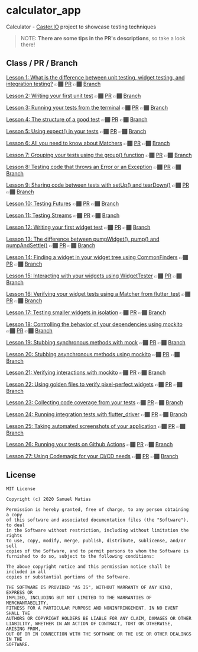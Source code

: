 # calculator_app

Calculator - [Caster.IO](https://caster.io) project to showcase testing techniques

> NOTE: **There are some tips in the PR's descriptions**, so take a look there!
## Class / PR / Branch

[Lesson 1: What is the difference between unit testing, widget testing, and integration testing?](https://caster.io/lessons/lesson-1-what-is-the-difference-between-unit-testing-widget-testing-and-integration-testing) 👉🏾 [PR](https://github.com/samuelematias/calculator_app/pull/1) 👉🏾 [Branch](https://github.com/samuelematias/calculator_app/tree/lesson1)

[Lesson 2: Writing your first unit test](https://caster.io/lessons/lesson-2-writing-your-first-unit-test) 👉🏾 [PR](https://github.com/samuelematias/calculator_app/pull/2) 👉🏾 [Branch](https://github.com/samuelematias/calculator_app/tree/lesson2)

[Lesson 3: Running your tests from the terminal](https://caster.io/lessons/lesson-3-running-your-tests-from-the-terminal) 👉🏾 [PR](https://github.com/samuelematias/calculator_app/pull/3) 👉🏾 [Branch](https://github.com/samuelematias/calculator_app/tree/lesson3)

[Lesson 4: The structure of a good test](https://caster.io/lessons/lesson-4-the-structure-of-a-good-test) 👉🏾 [PR](https://github.com/samuelematias/calculator_app/pull/4) 👉🏾 [Branch](https://github.com/samuelematias/calculator_app/tree/lesson4)

[Lesson 5: Using expect() in your tests](https://caster.io/lessons/lesson-5-using-expect-in-your-tests) 👉🏾 [PR](https://github.com/samuelematias/calculator_app/pull/5) 👉🏾 [Branch](https://github.com/samuelematias/calculator_app/tree/lesson5)

[Lesson 6: All you need to know about Matchers](https://caster.io/lessons/lesson-6-all-you-need-to-know-about-matchers) 👉🏾 [PR](https://github.com/samuelematias/calculator_app/pull/6) 👉🏾 [Branch](https://github.com/samuelematias/calculator_app/tree/lesson6)

[Lesson 7: Grouping your tests using the group() function](https://caster.io/lessons/lesson-7-grouping-your-tests-using-the-group-function) 👉🏾 [PR](https://github.com/samuelematias/calculator_app/pull/7) 👉🏾 [Branch](https://github.com/samuelematias/calculator_app/tree/lesson7)

[Lesson 8: Testing code that throws an Error or an Exception](https://caster.io/lessons/lesson-8-testing-code-that-throws-an-error-or-an-exception) 👉🏾 [PR](https://github.com/samuelematias/calculator_app/pull/8) 👉🏾 [Branch](https://github.com/samuelematias/calculator_app/tree/lesson8)

[Lesson 9: Sharing code between tests with setUp() and tearDown()](https://caster.io/lessons/lesson-9-sharing-code-between-tests-with-setup-and-teardown) 👉🏾 [PR](https://github.com/samuelematias/calculator_app/pull/9) 👉🏾 [Branch](https://github.com/samuelematias/calculator_app/tree/lesson9)

[Lesson 10: Testing Futures](https://caster.io/lessons/lesson-10-testing-futures) 👉🏾 [PR](https://github.com/samuelematias/calculator_app/pull/10) 👉🏾 [Branch](https://github.com/samuelematias/calculator_app/tree/lesson10)

[Lesson 11: Testing Streams](https://caster.io/lessons/lesson-11-testing-streams) 👉🏾 [PR](https://github.com/samuelematias/calculator_app/pull/11) 👉🏾 [Branch](https://github.com/samuelematias/calculator_app/tree/lesson11)

[Lesson 12: Writing your first widget test](https://caster.io/lessons/lesson-12-writing-your-first-widget-test) 👉🏾 [PR](https://github.com/samuelematias/calculator_app/pull/12) 👉🏾 [Branch](https://github.com/samuelematias/calculator_app/tree/lesson12)

[Lesson 13: The difference between pumpWidget(), pump() and pumpAndSettle()](https://caster.io/lessons/lesson-13-the-difference-between-pumpwidget-pump-and-pumpandsettle) 👉🏾 [PR](https://github.com/samuelematias/calculator_app/pull/13) 👉🏾 [Branch](https://github.com/samuelematias/calculator_app/tree/lesson13)

[Lesson 14: Finding a widget in your widget tree using CommonFinders](https://caster.io/lessons/lesson-14-finding-a-widget-in-your-widget-tree-using-commonfinders) 👉🏾 [PR](https://github.com/samuelematias/calculator_app/pull/14) 👉🏾 [Branch](https://github.com/samuelematias/calculator_app/tree/lesson14)

[Lesson 15: Interacting with your widgets using WidgetTester](https://caster.io/lessons/lesson-15-interacting-with-your-widgets-using-widgettester) 👉🏾 [PR](https://github.com/samuelematias/calculator_app/pull/15) 👉🏾 [Branch](https://github.com/samuelematias/calculator_app/tree/lesson15)

[Lesson 16: Verifying your widget tests using a Matcher from flutter_test](https://caster.io/lessons/lesson-16-verifying-your-widget-tests-using-a-matcher-from-flutter_test) 👉🏾 [PR](https://github.com/samuelematias/calculator_app/pull/16) 👉🏾 [Branch](https://github.com/samuelematias/calculator_app/tree/lesson16)

[Lesson 17: Testing smaller widgets in isolation](https://caster.io/lessons/-lesson-17-testing-smaller-widgets-in-isolation) 👉🏾 [PR](https://github.com/samuelematias/calculator_app/pull/17) 👉🏾 [Branch](https://github.com/samuelematias/calculator_app/tree/lesson17)

[Lesson 18: Controlling the behavior of your dependencies using mockito](https://caster.io/lessons/lesson-18-controlling-the-behavior-of-your-dependencies-using-mockito) 👉🏾 [PR](https://github.com/samuelematias/calculator_app/pull/18) 👉🏾 [Branch](https://github.com/samuelematias/calculator_app/tree/lesson18)

[Lesson 19: Stubbing synchronous methods with mock](https://caster.io/lessons/lesson-19-stubbing-synchronous-methods-with-mockito) 👉🏾 [PR](https://github.com/samuelematias/calculator_app/pull/19) 👉🏾 [Branch](https://github.com/samuelematias/calculator_app/tree/lesson19)

[Lesson 20: Stubbing asynchronous methods using mockito](https://caster.io/lessons/lesson-20-stubbing-asynchronous-methods-using-mockito) 👉🏾 [PR](https://github.com/samuelematias/calculator_app/pull/20) 👉🏾 [Branch](https://github.com/samuelematias/calculator_app/tree/lesson20)


[Lesson 21: Verifying interactions with mockito](https://caster.io/lessons/lesson-21-verifying-interactions-with-mockito) 👉🏾 [PR](https://github.com/samuelematias/calculator_app/pull/21) 👉🏾 [Branch](https://github.com/samuelematias/calculator_app/tree/lesson21)

[Lesson 22: Using golden files to verify pixel-perfect widgets](https://caster.io/lessons/lesson-22-using-golden-files-to-verify-pixel-perfect-widgets) 👉🏾 [PR](https://github.com/samuelematias/calculator_app/pull/22) 👉🏾 [Branch](https://github.com/samuelematias/calculator_app/tree/lesson22)

[Lesson 23: Collecting code coverage from your tests](https://caster.io/lessons/lesson-23-collecting-code-coverage-from-your-tests) 👉🏾 [PR](https://github.com/samuelematias/calculator_app/pull/23) 👉🏾 [Branch](https://github.com/samuelematias/calculator_app/tree/lesson23)

[Lesson 24: Running integration tests with flutter_driver](https://caster.io/lessons/lesson-24-running-integration-tests-with-flutter_driver) 👉🏾 [PR](https://github.com/samuelematias/calculator_app/pull/24) 👉🏾 [Branch](https://github.com/samuelematias/calculator_app/tree/lesson24)

[Lesson 25: Taking automated screenshots of your application](https://caster.io/lessons/lesson-25-taking-automated-screenshots-of-your-application) 👉🏾 [PR](https://github.com/samuelematias/calculator_app/pull/25) 👉🏾 [Branch](https://github.com/samuelematias/calculator_app/tree/lesson25)

[Lesson 26: Running your tests on Github Actions](https://caster.io/lessons/lesson-26-running-your-tests-on-github-actions) 👉🏾 [PR](https://github.com/samuelematias/calculator_app/pull/26) 👉🏾 [Branch](https://github.com/samuelematias/calculator_app/tree/lesson26)

[Lesson 27: Using Codemagic for your CI/CD needs](https://caster.io/lessons/lesson-27-using-codemagic-for-your-cicd-needs) 👉🏾 [PR](https://github.com/samuelematias/calculator_app/pull/27) 👉🏾 [Branch](https://github.com/samuelematias/calculator_app/tree/lesson27)

## License

```
MIT License

Copyright (c) 2020 Samuel Matias

Permission is hereby granted, free of charge, to any person obtaining a copy
of this software and associated documentation files (the "Software"), to deal
in the Software without restriction, including without limitation the rights
to use, copy, modify, merge, publish, distribute, sublicense, and/or sell
copies of the Software, and to permit persons to whom the Software is
furnished to do so, subject to the following conditions:

The above copyright notice and this permission notice shall be included in all
copies or substantial portions of the Software.

THE SOFTWARE IS PROVIDED "AS IS", WITHOUT WARRANTY OF ANY KIND, EXPRESS OR
IMPLIED, INCLUDING BUT NOT LIMITED TO THE WARRANTIES OF MERCHANTABILITY,
FITNESS FOR A PARTICULAR PURPOSE AND NONINFRINGEMENT. IN NO EVENT SHALL THE
AUTHORS OR COPYRIGHT HOLDERS BE LIABLE FOR ANY CLAIM, DAMAGES OR OTHER
LIABILITY, WHETHER IN AN ACTION OF CONTRACT, TORT OR OTHERWISE, ARISING FROM,
OUT OF OR IN CONNECTION WITH THE SOFTWARE OR THE USE OR OTHER DEALINGS IN THE
SOFTWARE.
```
